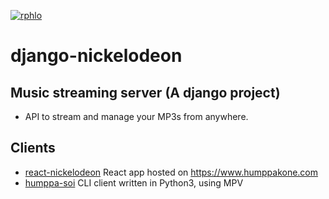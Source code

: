 [![rphlo](https://circleci.com/gh/rphlo/django-nickelodeon.svg?style=shield)](https://circleci.com/gh/rphlo/django-nickelodeon)
# django-nickelodeon
## Music streaming server (A django project)

+ API to stream and manage your MP3s from anywhere.

## Clients
+ [react-nickelodeon](https://github.com/rphlo/react-nickelodeon) React app hosted on https://www.humppakone.com
+ [humppa-soi](https://github.com/rphlo/humppa-soi) CLI client written in Python3, using MPV
